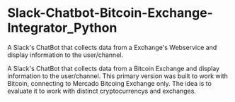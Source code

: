 # Slack-Chatbot-Bitcoin-Exchange-Integrator_Python
A Slack's ChatBot that collects data from a Exchange's Webservice and display information to the user/channel.

A Slack's ChatBot that collects data from a Bitcoin Exchange and display information to the user/channel. This primary version was built to work with Bitcoin, connecting to Mercado Bitcoing Exchange only. The idea is to evaluate it to work with distinct cryptocurrencys and exchanges.
